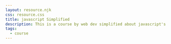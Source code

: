 ```yaml
---
layout: resource.njk
css: resource.css
title: javascript Simplified
description: This is a course by web dev simplified about javascript's ins and outs
tags:
  - course
---
```

